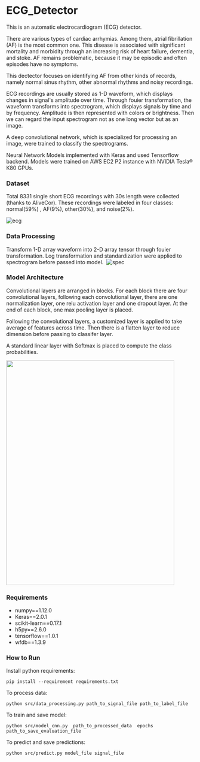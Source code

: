# ECG_Detector

This is an automatic electrocardiogram (ECG) detector. 

There are various types of cardiac arrhymias. Among them, atrial fibrillation (AF) is the most common one.  This disease is associated with significant mortality and morbidity through an increasing risk of heart failure, dementia, and stoke. AF remains problematic, because it may be episodic and often episodes have no symptoms. 

This dectector focuses on identifying AF from other kinds of records, namely normal sinus rhythm, other abnormal rhythms and noisy recordings. 

ECG recordings are usually stored as 1-D waveform, which displays changes in signal's amplitude over time. Through fouier transformation, the waveform transforms into spectrogram, which displays signals by time and by frequency. Amplitude is then represented with colors or brightness. Then we can regard the input spectrogram not as one long vector but as an image. 

A deep convolutional network, which is specialized for processing an image, were trained to classify the spectrograms. 

Neural Network Models implemented with Keras and used Tensorflow backend. Models were trained on AWS EC2 P2 instance with NVIDIA Tesla® K80 GPUs.  


### Dataset
Total 8331 single short ECG recordings with 30s length were collected (thanks to AliveCor). These recordings were labeled in four classes: normal(59%) , AF(9%), other(30%), and noise(2%). 

![ecg](https://github.com/gogowenzhang/ECG_Detector/blob/master/img/ecg_new.png)

### Data Processing
Transform 1-D array waveform into 2-D array tensor through fouier transformation. 
Log transformation and standardization were applied to spectrogram before passed into model. 
![]()
![spec](https://github.com/gogowenzhang/ECG_Detector/blob/master/img/spectrogram.png)

### Model Architecture

Convolutional layers are arranged in blocks. For each block there are four convolutional layers, following each convolutional layer, there are one normalization layer, one relu activation layer and one dropout layer. At the end of each block, one max pooling layer is placed. 

Following the convolutional layers, a customized layer is applied to take average of features across time. Then there is a flatten layer to reduce dimension before passing to classifer layer. 

A standard linear layer with Softmax is placed to compute the class probabilities. 

<img src="https://github.com/gogowenzhang/ECG_Detector/blob/master/img/nn.png" width="450" height="600">


### Requirements
* numpy==1.12.0
* Keras==2.0.1
* scikit-learn==0.17.1
* h5py==2.6.0
* tensorflow==1.0.1
* wfdb==1.3.9


### How to Run
Install python requirements:
```
pip install --requirement requirements.txt
```

To process data:
```
python src/data_processing.py path_to_signal_file path_to_label_file
```

To train and save model:
```
python src/model_cnn.py  path_to_processed_data  epochs  path_to_save_evaluation_file
```

To predict and save predictions:
```
python src/predict.py model_file signal_file
```






